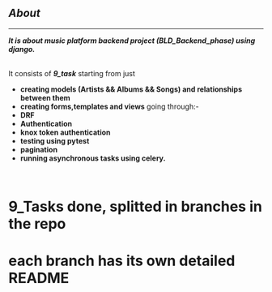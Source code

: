 ## ***_*About*_***
----------------
**_It is about music platform backend project *(BLD_Backend_phase)* using django.<br/>_**
</br>
  
It consists of ***9_task*** starting from just
 - **creating models (Artists && Albums && Songs) and relationships between them**
 - **creating forms,templates and views** 
going through:-<br/>
- **DRF**
- **Authentication**
- **knox token authentication**
- **testing using pytest** 
- **pagination**
- **running asynchronous tasks using celery.**

<br/>

# 9_Tasks done, splitted in branches in the repo

# each branch has its own detailed README
